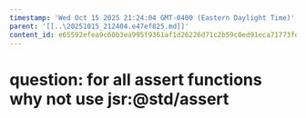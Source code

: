```yaml
---
timestamp: 'Wed Oct 15 2025 21:24:04 GMT-0400 (Eastern Daylight Time)'
parent: '[[..\20251015_212404.e47ef825.md]]'
content_id: e65592efea9c60b3ea995f9361af1d26226d71c2b59c0ed91eca71773fd5b2f6
---
```


# question: for all assert functions why not use jsr:@std/assert
